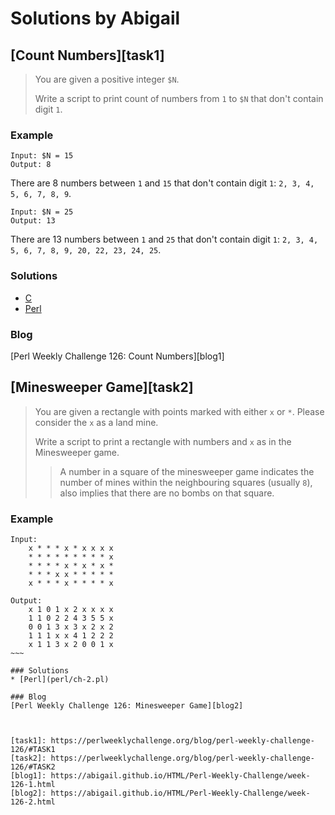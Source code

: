 # Solutions by Abigail
## [Count Numbers][task1]

> You are given a positive integer `$N`.
> 
> Write a script to print count of numbers from `1` to `$N` that don't
> contain digit `1`.

### Example

~~~~
Input: $N = 15
Output: 8
~~~~

There are 8 numbers between `1` and `15` that don't contain digit `1`:
`2, 3, 4, 5, 6, 7, 8, 9`.

~~~~
Input: $N = 25
Output: 13
~~~~

There are 13 numbers between `1` and `25` that don't contain digit `1`:
`2, 3, 4, 5, 6, 7, 8, 9, 20, 22, 23, 24, 25`.


### Solutions
* [C](c/ch-1.c)
* [Perl](perl/ch-1.pl)

### Blog
[Perl Weekly Challenge 126: Count Numbers][blog1]

## [Minesweeper Game][task2]

> You are given a rectangle with points marked with either `x` or `*`.
> Please consider the `x` as a land mine.
> 
> Write a script to print a rectangle with numbers and `x` as in the
> Minesweeper game.
> 
> > A number in a square of the minesweeper game indicates the
> > number of mines within the neighbouring squares (usually `8`),
> > also implies that there are no bombs on that square.

### Example

~~~~
Input:
    x * * * x * x x x x
    * * * * * * * * * x
    * * * * x * x * x *
    * * * x x * * * * *
    x * * * x * * * * x

Output:
    x 1 0 1 x 2 x x x x
    1 1 0 2 2 4 3 5 5 x
    0 0 1 3 x 3 x 2 x 2
    1 1 1 x x 4 1 2 2 2
    x 1 1 3 x 2 0 0 1 x
~~~

### Solutions
* [Perl](perl/ch-2.pl)

### Blog
[Perl Weekly Challenge 126: Minesweeper Game][blog2]



[task1]: https://perlweeklychallenge.org/blog/perl-weekly-challenge-126/#TASK1
[task2]: https://perlweeklychallenge.org/blog/perl-weekly-challenge-126/#TASK2
[blog1]: https://abigail.github.io/HTML/Perl-Weekly-Challenge/week-126-1.html
[blog2]: https://abigail.github.io/HTML/Perl-Weekly-Challenge/week-126-2.html
